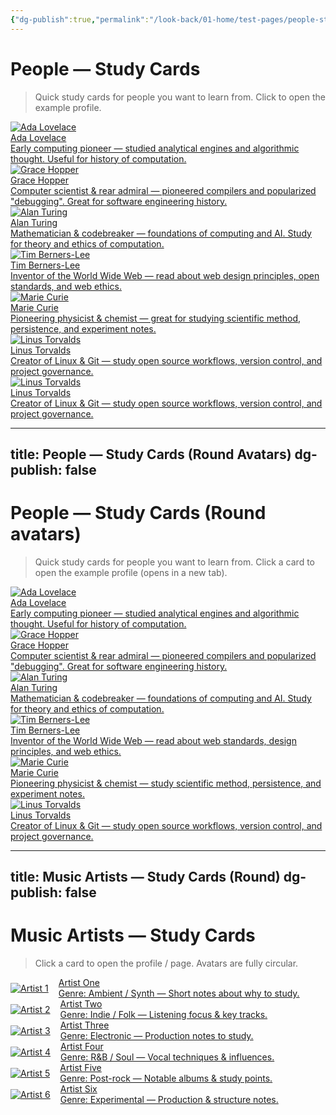 ```yaml
---
{"dg-publish":true,"permalink":"/look-back/01-home/test-pages/people-study-cards-1/","noteIcon":"","created":"2025-09-24T19:34:04.481+02:00","updated":"2025-09-24T17:58:04.186+02:00"}
---
```



# People — Study Cards
> Quick study cards for people you want to learn from. Click to open the example profile.

<div class="dg-grid cols-auto" style="grid-template-columns: repeat(auto-fit, minmax(240px, 1fr)); gap:1rem;">

  <!-- 1 -->
  <a class="dg-card card-compact card-theme-aurora" href="https://en.wikipedia.org/wiki/Ada_Lovelace" target="_blank" rel="noopener" aria-label="Ada Lovelace">
    <img class="artist-avatar" src="/img/MALOGO/Fullflavor.png" alt="Ada Lovelace">
    <div class="card-content">
      <div class="card-title">Ada Lovelace</div>
      <div class="card-subtitle">Early computing pioneer — studied analytical engines and algorithmic thought. Useful for history of computation.</div>
    </div>
  </a>

  <!-- 2 -->
  <a class="dg-card card-compact card-theme-velvet" href="https://en.wikipedia.org/wiki/Grace_Hopper" target="_blank" rel="noopener" aria-label="Grace Hopper">
    <img class="artist-avatar" src="/img/MALOGO/Fullflavor.png" alt="Grace Hopper">
    <div class="card-content">
      <div class="card-title">Grace Hopper</div>
      <div class="card-subtitle">Computer scientist & rear admiral — pioneered compilers and popularized "debugging". Great for software engineering history.</div>
    </div>
  </a>

  <!-- 3 -->
  <a class="dg-card card-compact card-theme-crystal" href="https://en.wikipedia.org/wiki/Alan_Turing" target="_blank" rel="noopener" aria-label="Alan Turing">
    <img class="artist-avatar" src="/img/MALOGO/Fullflavor.png" alt="Alan Turing">
    <div class="card-content">
      <div class="card-title">Alan Turing</div>
      <div class="card-subtitle">Mathematician & codebreaker — foundations of computing and AI. Study for theory and ethics of computation.</div>
    </div>
  </a>

  <!-- 4 -->
  <a class="dg-card card-compact card-theme-ocean" href="https://en.wikipedia.org/wiki/Tim_Berners-Lee" target="_blank" rel="noopener" aria-label="Tim Berners-Lee">
    <img class="artist-avatar" src="/img/MALOGO/Fullflavor.png" alt="Tim Berners-Lee">
    <div class="card-content">
      <div class="card-title">Tim Berners-Lee</div>
      <div class="card-subtitle">Inventor of the World Wide Web — read about web design principles, open standards, and web ethics.</div>
    </div>
  </a>

  <!-- 5 -->
  <a class="dg-card card-compact card-theme-frosted" href="https://en.wikipedia.org/wiki/Marie_Curie" target="_blank" rel="noopener" aria-label="Marie Curie">
    <img class="artist-avatar" src="/img/MALOGO/Fullflavor.png" alt="Marie Curie">
    <div class="card-content">
      <div class="card-title">Marie Curie</div>
      <div class="card-subtitle">Pioneering physicist & chemist — great for studying scientific method, persistence, and experiment notes.</div>
    </div>
  </a>

  <!-- 6 -->
  <a class="dg-card card-compact card-theme-holo" href="https://en.wikipedia.org/wiki/Linus_Torvalds" target="_blank" rel="noopener" aria-label="Linus Torvalds">
    <img class="artist-avatar" src="/img/MALOGO/Fullflavor.png" alt="Linus Torvalds">
    <div class="card-content">
      <div class="card-title">Linus Torvalds</div>
      <div class="card-subtitle">Creator of Linux & Git — study open source workflows, version control, and project governance.</div>
    </div>
  </a>

  <!-- 7-->
  <a class="dg-card card-compact card-theme-holo" href="https://en.wikipedia.org/wiki/Linus_Torvalds" target="_blank" rel="noopener" aria-label="Linus Torvalds">
    <img class="artist-avatar" src="/img/MALOGO/Fullflavor.png" alt="Linus Torvalds">
    <div class="card-content">
      <div class="card-title">Linus Torvalds</div>
      <div class="card-subtitle">Creator of Linux & Git — study open source workflows, version control, and project governance.</div>
    </div>
  </a>

</div>


---
title: People — Study Cards (Round Avatars)
dg-publish: false
---

# People — Study Cards (Round avatars)
> Quick study cards for people you want to learn from. Click a card to open the example profile (opens in a new tab).

<div class="dg-grid cols-auto" style="grid-template-columns: repeat(auto-fit, minmax(240px, 1fr)); gap:1rem;">

  <!-- 1 -->
  <a class="dg-card card-compact card-theme-aurora" href="https://en.wikipedia.org/wiki/Ada_Lovelace" target="_blank" rel="noopener" aria-label="Ada Lovelace">
    <img class="artist-avatar img-round md img-ring" src="/img/MALOGO/Fullflavor.png" alt="Ada Lovelace">
    <div class="card-content">
      <div class="card-title">Ada Lovelace</div>
      <div class="card-subtitle">Early computing pioneer — studied analytical engines and algorithmic thought. Useful for history of computation.</div>
    </div>
  </a>

  <!-- 2 -->
  <a class="dg-card card-compact card-theme-velvet" href="https://en.wikipedia.org/wiki/Grace_Hopper" target="_blank" rel="noopener" aria-label="Grace Hopper">
    <img class="artist-avatar img-round md img-ring" src="/img/MALOGO/Fullflavor.png" alt="Grace Hopper">
    <div class="card-content">
      <div class="card-title">Grace Hopper</div>
      <div class="card-subtitle">Computer scientist & rear admiral — pioneered compilers and popularized "debugging". Great for software engineering history.</div>
    </div>
  </a>

  <!-- 3 -->
  <a class="dg-card card-compact card-theme-crystal" href="https://en.wikipedia.org/wiki/Alan_Turing" target="_blank" rel="noopener" aria-label="Alan Turing">
    <img class="artist-avatar img-round md img-ring" src="/img/MALOGO/Fullflavor.png" alt="Alan Turing">
    <div class="card-content">
      <div class="card-title">Alan Turing</div>
      <div class="card-subtitle">Mathematician & codebreaker — foundations of computing and AI. Study for theory and ethics of computation.</div>
    </div>
  </a>

  <!-- 4 -->
  <a class="dg-card card-compact card-theme-ocean" href="https://en.wikipedia.org/wiki/Tim_Berners-Lee" target="_blank" rel="noopener" aria-label="Tim Berners-Lee">
    <img class="artist-avatar img-round md img-ring" src="/img/MALOGO/Fullflavor.png" alt="Tim Berners-Lee">
    <div class="card-content">
      <div class="card-title">Tim Berners-Lee</div>
      <div class="card-subtitle">Inventor of the World Wide Web — read about web standards, design principles, and web ethics.</div>
    </div>
  </a>

  <!-- 5 -->
  <a class="dg-card card-compact card-theme-frosted" href="https://en.wikipedia.org/wiki/Marie_Curie" target="_blank" rel="noopener" aria-label="Marie Curie">
    <img class="artist-avatar img-round md img-ring" src="/img/MALOGO/Fullflavor.png" alt="Marie Curie">
    <div class="card-content">
      <div class="card-title">Marie Curie</div>
      <div class="card-subtitle">Pioneering physicist & chemist — study scientific method, persistence, and experiment notes.</div>
    </div>
  </a>

  <!-- 6 -->
  <a class="dg-card card-compact card-theme-holo" href="https://en.wikipedia.org/wiki/Linus_Torvalds" target="_blank" rel="noopener" aria-label="Linus Torvalds">
    <img class="artist-avatar img-round md img-ring" src="/img/MALOGO/Fullflavor.png" alt="Linus Torvalds">
    <div class="card-content">
      <div class="card-title">Linus Torvalds</div>
      <div class="card-subtitle">Creator of Linux & Git — study open source workflows, version control, and project governance.</div>
    </div>
  </a>

</div>




---
title: Music Artists — Study Cards (Round)
dg-publish: false
---

# Music Artists — Study Cards
> Click a card to open the profile / page. Avatars are fully circular.

<div class="dg-grid cols-auto" style="grid-template-columns: repeat(auto-fit, minmax(220px, 1fr)); gap:1rem; align-items:start;">

  <!-- Artist 1 -->
  <a class="dg-card card-artist music card-theme-ocean" href="https://en.wikipedia.org/wiki/Artist_1" target="_blank" rel="noopener" aria-label="Artist 1">
    <div style="display:flex;gap:1rem;align-items:center;">
      <img class="artist-avatar-circle artist-ring artist-size-lg" src="/img/MALOGO/Fullflavor.png" alt="Artist 1">
      <div class="card-content">
        <div class="card-title">Artist One</div>
        <div class="card-subtitle">Genre: Ambient / Synth — Short notes about why to study.</div>
      </div>
    </div>
  </a>

  <!-- Artist 2 -->
  <a class="dg-card card-artist music card-theme-aurora" href="https://en.wikipedia.org/wiki/Artist_2" target="_blank" rel="noopener" aria-label="Artist 2">
    <div style="display:flex;gap:1rem;align-items:center;">
      <img class="artist-avatar-circle artist-ring artist-size-lg" src="/img/MALOGO/Fullflavor.png" alt="Artist 2">
      <div class="card-content">
        <div class="card-title">Artist Two</div>
        <div class="card-subtitle">Genre: Indie / Folk — Listening focus & key tracks.</div>
      </div>
    </div>
  </a>

  <!-- Artist 3 -->
  <a class="dg-card card-artist music card-theme-velvet" href="https://en.wikipedia.org/wiki/Artist_3" target="_blank" rel="noopener" aria-label="Artist 3">
    <div style="display:flex;gap:1rem;align-items:center;">
      <img class="artist-avatar-circle artist-ring artist-size-lg" src="/img/MALOGO/Fullflavor.png" alt="Artist 3">
      <div class="card-content">
        <div class="card-title">Artist Three</div>
        <div class="card-subtitle">Genre: Electronic — Production notes to study.</div>
      </div>
    </div>
  </a>

  <!-- Artist 4 -->
  <a class="dg-card card-artist music card-theme-holo" href="https://en.wikipedia.org/wiki/Artist_4" target="_blank" rel="noopener" aria-label="Artist 4">
    <div style="display:flex;gap:1rem;align-items:center;">
      <img class="artist-avatar-circle artist-ring artist-size-lg" src="/img/MALOGO/Fullflavor.png" alt="Artist 4">
      <div class="card-content">
        <div class="card-title">Artist Four</div>
        <div class="card-subtitle">Genre: R&B / Soul — Vocal techniques & influences.</div>
      </div>
    </div>
  </a>

  <!-- Artist 5 -->
  <a class="dg-card card-artist music card-theme-crystal" href="https://en.wikipedia.org/wiki/Artist_5" target="_blank" rel="noopener" aria-label="Artist 5">
    <div style="display:flex;gap:1rem;align-items:center;">
      <img class="artist-avatar-circle artist-ring artist-size-lg" src="/img/MALOGO/Fullflavor.png" alt="Artist 5">
      <div class="card-content">
        <div class="card-title">Artist Five</div>
        <div class="card-subtitle">Genre: Post-rock — Notable albums & study points.</div>
      </div>
    </div>
  </a>

  <!-- Artist 6 -->
  <a class="dg-card card-artist music card-theme-neon" href="https://en.wikipedia.org/wiki/Artist_6" target="_blank" rel="noopener" aria-label="Artist 6">
    <div style="display:flex;gap:1rem;align-items:center;">
      <img class="artist-avatar-circle artist-ring artist-size-lg" src="/img/MALOGO/Fullflavor.png" alt="Artist 6">
      <div class="card-content">
        <div class="card-title">Artist Six</div>
        <div class="card-subtitle">Genre: Experimental — Production & structure notes.</div>
      </div>
    </div>
  </a>

</div>

















































































